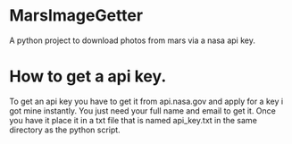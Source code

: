 # MarsImageGetter
A python project to download photos from mars via a nasa api key. 

# How to get a api key.
To get an api key you have to get it from api.nasa.gov and apply for a key i got mine instantly. You just need your full name and email to get it. Once you have it place it in a txt file that is named api_key.txt in the same directory as the python script.
